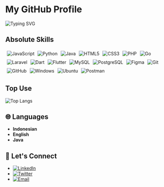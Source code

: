 # My GitHub Profile
![Typing SVG](https://readme-typing-svg.demolab.com?font=Fira+Code&weight=500&size=24&pause=1000&color=000000&width=435&lines=Welcome+to+my+GitHub+Profile;I'm+a+Full-Stack+Developer;I+love+coding+and+learning+new+things)

## Absolute Skills
<div style="display: flex; flex-wrap: wrap;">
  <img src="https://img.shields.io/badge/-JavaScript-F7DF1E?logo=javascript&logoColor=black&style=flat-square" alt="JavaScript" style="margin: 5px;">
  <img src="https://img.shields.io/badge/-Python-3776AB?logo=python&logoColor=white&style=flat-square" alt="Python" style="margin: 5px;">
  <img src="https://img.shields.io/badge/-Java-007396?logo=java&logoColor=white&style=flat-square" alt="Java" style="margin: 5px;">
  <img src="https://img.shields.io/badge/-HTML5-E34F26?logo=html5&logoColor=white&style=flat-square" alt="HTML5" style="margin: 5px;">
  <img src="https://img.shields.io/badge/-CSS3-1572B6?logo=css3&logoColor=white&style=flat-square" alt="CSS3" style="margin: 5px;">
  <img src="https://img.shields.io/badge/-PHP-777BB4?logo=php&logoColor=white&style=flat-square" alt="PHP" style="margin: 5px;">
  <img src="https://img.shields.io/badge/-Go-00ADD8?logo=go&logoColor=white&style=flat-square" alt="Go" style="margin: 5px;">
  <img src="https://img.shields.io/badge/-Laravel-FF2D20?logo=laravel&logoColor=white&style=flat-square" alt="Laravel" style="margin: 5px;">
  <img src="https://img.shields.io/badge/-Dart-0175C2?logo=dart&logoColor=white&style=flat-square" alt="Dart" style="margin: 5px;">
  <img src="https://img.shields.io/badge/-Flutter-02569B?logo=flutter&logoColor=white&style=flat-square" alt="Flutter" style="margin: 5px;">
  <img src="https://img.shields.io/badge/-MySQL-4479A1?logo=mysql&logoColor=white&style=flat-square" alt="MySQL" style="margin: 5px;">
  <img src="https://img.shields.io/badge/-PostgreSQL-336791?logo=postgresql&logoColor=white&style=flat-square" alt="PostgreSQL" style="margin: 5px;">
  <img src="https://img.shields.io/badge/-Figma-F24E1E?logo=figma&logoColor=white&style=flat-square" alt="Figma" style="margin: 5px;">
  <img src="https://img.shields.io/badge/-Git-F05032?logo=git&logoColor=white&style=flat-square" alt="Git" style="margin: 5px;">
  <img src="https://img.shields.io/badge/-GitHub-181717?logo=github&logoColor=white&style=flat-square" alt="GitHub" style="margin: 5px;">
  <img src="https://img.shields.io/badge/-Windows-0078D6?logo=windows&logoColor=white&style=flat-square" alt="Windows" style="margin: 5px;">
  <img src="https://img.shields.io/badge/-Ubuntu-E95420?logo=ubuntu&logoColor=white&style=flat-square" alt="Ubuntu" style="margin: 5px;">
  <img src="https://img.shields.io/badge/-Postman-FF6C37?logo=postman&logoColor=white&style=flat-square" alt="Postman" style="margin: 5px;">
</div>

## Top Use
![Top Langs](https://github-readme-stats.vercel.app/api/top-langs/?username=JunandaSap&layout=compact&theme=radical)


## 🌐 Languages
- **Indonesian**
- **English** 
- **Java** 

## 💬 Let's Connect
- [![LinkedIn](https://img.shields.io/badge/-LinkedIn-0A66C2?logo=linkedin&logoColor=white&style=flat-square)](https://www.linkedin.com/in/yourusername)
- [![Twitter](https://img.shields.io/badge/-Twitter-1DA1F2?logo=twitter&logoColor=white&style=flat-square)](https://twitter.com/yourusername)
- [![Email](https://img.shields.io/badge/-Email-D14836?logo=gmail&logoColor=white&style=flat-square)](mailto:your.email@example.com)
